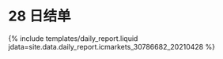 # 28 日结单

{% include  templates/daily_report.liquid jdata=site.data.daily_report.icmarkets_30786682_20210428 %}